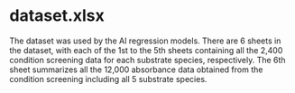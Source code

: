 # dataset.xlsx
The dataset was used by the AI regression models.
There are 6 sheets in the dataset, with each of the 1st to the 5th sheets containing all the 2,400 condition screening data for each substrate species, respectively. The 6th sheet summarizes all the 12,000 absorbance data obtained from the condition screening including all 5 substrate species.

